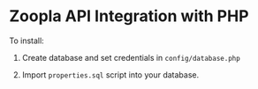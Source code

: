 # Zoopla API Integration with PHP

To install:

1. Create database and set credentials in `config/database.php`

2. Import `properties.sql` script into your database.
